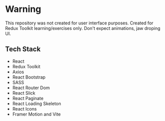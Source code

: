 # Warning

This repository was not created for user interface purposes. Created for Redux Toolkit learning/exercises only.
Don't expect animations, jaw droping UI.

## Tech Stack

-   React
-   Redux Toolkit
-   Axios
-   React Bootstrap
-   SASS
-   React Router Dom
-   React Slick
-   React Paginate
-   React Loading Skeleton
-   React Icons
-   Framer Motion and Vite
